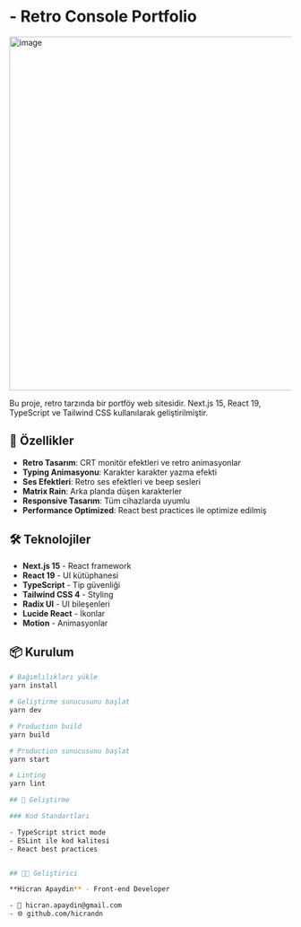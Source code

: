 #  - Retro Console Portfolio

<img width="1045" height="631" alt="image" src="https://github.com/user-attachments/assets/13cc6bb2-0f1a-4015-9ed0-2f6ca04ba8ba" />


Bu proje, retro tarzında bir portföy web sitesidir. Next.js 15, React 19, TypeScript ve Tailwind CSS kullanılarak geliştirilmiştir.

## 🚀 Özellikler

- **Retro Tasarım**: CRT monitör efektleri ve retro animasyonlar
- **Typing Animasyonu**: Karakter karakter yazma efekti
- **Ses Efektleri**: Retro ses efektleri ve beep sesleri
- **Matrix Rain**: Arka planda düşen karakterler
- **Responsive Tasarım**: Tüm cihazlarda uyumlu
- **Performance Optimized**: React best practices ile optimize edilmiş

## 🛠️ Teknolojiler

- **Next.js 15** - React framework
- **React 19** - UI kütüphanesi
- **TypeScript** - Tip güvenliği
- **Tailwind CSS 4** - Styling
- **Radix UI** - UI bileşenleri
- **Lucide React** - İkonlar
- **Motion** - Animasyonlar

## 📦 Kurulum

```bash
# Bağımlılıkları yükle
yarn install

# Geliştirme sunucusunu başlat
yarn dev

# Production build
yarn build

# Production sunucusunu başlat
yarn start

# Linting
yarn lint

## 🔧 Geliştirme

### Kod Standartları

- TypeScript strict mode
- ESLint ile kod kalitesi
- React best practices


## 👨‍💻 Geliştirici

**Hicran Apaydin** - Front-end Developer

- 📧 hicran.apaydin@gmail.com
- 🌐 github.com/hicrandn
```
